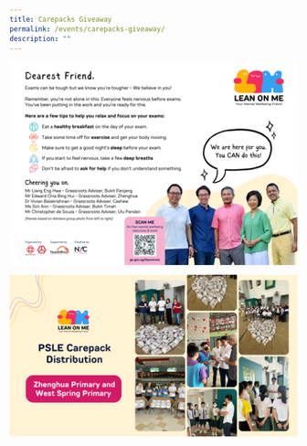 ```yaml
---
title: Carepacks Giveaway
permalink: /events/carepacks-giveaway/
description: ""
---
```

![](/images/message%20card%20(revised%201206).png)

![](/images/zhenghua%20primary%20and%20west%20spring%20primary.png)